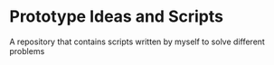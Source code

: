 # Prototype Ideas and Scripts
A repository that contains scripts written by myself to solve different problems
